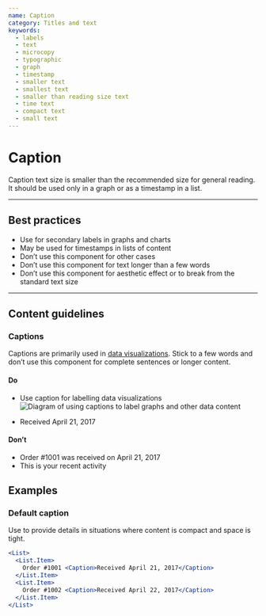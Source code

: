 ```yaml
---
name: Caption
category: Titles and text
keywords:
  - labels
  - text
  - microcopy
  - typographic
  - graph
  - timestamp
  - smaller text
  - smallest text
  - smaller than reading size text
  - time text
  - compact text
  - small text
---
```


# Caption

Caption text size is smaller than the recommended size for general reading. It should be used only in a graph or as a timestamp in a list.

---

## Best practices

- Use for secondary labels in graphs and charts
- May be used for timestamps in lists of content
- Don’t use this component for other cases
- Don’t use this component for text longer than a few words
- Don’t use this component for aesthetic effect or to break from the standard text size

---

## Content guidelines

### Captions

Captions are primarily used in [data visualizations](/visuals/data-visualizations). Stick to a few words and don’t use this component for complete sentences or longer content.

<!-- usagelist -->

#### Do

- Use caption for labelling data visualizations
  ![Diagram of using captions to label graphs and other data content](typography/display-styles/do-use-caption-for-labeling-data-visualizations.png)

- Received April 21, 2017

#### Don’t

- Order #1001 was received on April 21, 2017
- This is your recent activity

<!-- end -->

## Examples

### Default caption

Use to provide details in situations where content is compact and space is tight.

```jsx
<List>
  <List.Item>
    Order #1001 <Caption>Received April 21, 2017</Caption>
  </List.Item>
  <List.Item>
    Order #1002 <Caption>Received April 22, 2017</Caption>
  </List.Item>
</List>
```
